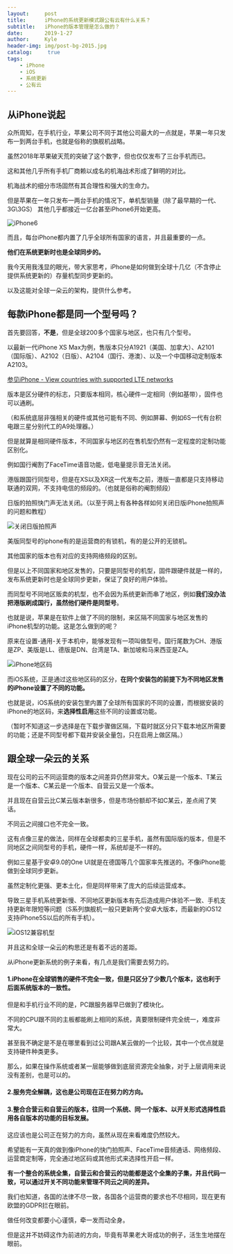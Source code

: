 ```yaml
---
layout:     post
title:      iPhone的系统更新模式跟公有云有什么关系？
subtitle:   iPhone的版本管理是怎么做的？
date:       2019-1-27
author:     Kyle
header-img: img/post-bg-2015.jpg
catalog: 	 true
tags:
    - iPhone
    - iOS
    - 系统更新
    - 公有云
---
```


## 从iPhone说起

众所周知，在手机行业，苹果公司不同于其他公司最大的一点就是，苹果一年只发布一到两台手机，也就是俗称的旗舰机战略。

虽然2018年苹果破天荒的突破了这个数字，但也仅仅发布了三台手机而已。

这和其他几乎所有手机厂商赖以成名的机海战术形成了鲜明的对比。

机海战术的细分市场固然有其合理性和强大的生命力。

但是苹果在一年只发布一两台手机的情况下，单机型销量（除了最早期的一代、3G\3GS） 其他几乎都接近一亿台甚至iPhone6开始更高。

![iPhone6](https://www.newmobilelife.com/wp-content/uploads/2014/11/iphone-6-plus-batterylife-compare-by-others_00.jpg)

而且，每台iPhone都内置了几乎全球所有国家的语言，并且最重要的一点。

**他们在系统更新时也是全球同步的。**

我今天用我浅显的眼光，带大家思考，iPhone是如何做到全球十几亿（不含停止提供系统更新的）存量机型同步更新的。

以及这能对全球一朵云的架构，提供什么参考。

## 每款iPhone都是同一个型号吗？

首先要回答，**不是**，但是全球200多个国家与地区，也只有几个型号。

以最新一代iPhone XS Max为例，售版本只分A1921（美国、加拿大）、A2101（国际版）、A2102（日版）、A2104（国行、港澳）、以及一个中国移动定制版本A2103。

<a href="https://www.apple.com/iphone/LTE/">参见iPhone - View countries with supported LTE networks</a>

版本是区分硬件的标志，只要版本相同，核心硬件一定相同（例如基带），固件也可以通刷。

（和系统底层非强相关的硬件或其他可能有不同、例如屏幕、例如6S一代有台积电跟三星分别代工的A9处理器。）

但是就算是相同硬件版本，不同国家与地区的在售机型仍然有一定程度的定制功能区别化。

例如国行阉割了FaceTime语音功能，低电量提示音无法关闭。

港版跟国行同型号，但是在XS以及XR这一代发布之前，港版一直都是只支持移动联通的双网，不支持电信的频段的。（也就是俗称的阉割频段）

日版的拍照快门声无法关闭。（以至于网上有各种各样如何关闭日版iPhone拍照声的问题和教程）

![关闭日版拍照声](https://bbsimg.joyslink.com/2017/12/23/14168255_image1513965619358082.jpg)

美版同型号的iphone有的是运营商的有锁机，有的是公开的无锁机。

其他国家的版本也有对应的支持网络频段的区别。

但是以上不同国家和地区发售的，只要是同型号的机型，固件跟硬件就是一样的，发布系统更新时也是全球同步更新，保证了良好的用户体验。

而同型号不同地区贩卖的机型，也不会因为系统更新而串了地区，例如**我们没办法把港版刷成国行，虽然他们硬件是同型号**。

也就是说，苹果是在软件上做了不同的限制，来区隔不同国家与地区发售的iPhone机型的功能。这是怎么做到的呢？

原来在设置-通用-关于本机中，能够发现有一项叫做型号。国行尾数为CH、港版是ZP、美版是LL、德版是DN、台湾是TA、新加坡和马来西亚是ZA。

![iPhone地区码](http://www.it528.com/uploads/allimg/201509/22554644B-1.jpg)

而iOS系统，正是通过这些地区码的区分，**在同个安装包的前提下为不同地区发售的iPhone设置了不同的功能。**

也就是说，iOS系统的安装包里内置了全球所有国家的不同的设置，而根据安装的iPhone的地区码，来**选择性启用**这些不同的设置或功能。

（暂时不知道这一步选择是在下载步骤做区隔，下载时就区分只下载本地区所需要的功能；还是不同型号都下载并安装全量包，只在启用上做区隔。）

## 跟全球一朵云的关系

现在公司的云不同运营商的版本之间差异仍然非常大。O某云是一个版本、T某云是一个版本、C某云是一个版本、自营云又是一个版本。

并且现在自营云比C某云版本新很多，但是市场份额却不如C某云，差点闹了笑话。

不同云之间接口也不完全一致。

这有点像三星的做法，同样在全球都卖的三星手机，虽然有国际版的版本，但是不同地区之间同型号的手机，硬件一样，系统却是不一样的。

例如三星基于安卓9.0的One UI就是在德国等几个国家率先推送的。不像iPhone能做到全球同步更新。

虽然定制化更强、更本土化，但是同样带来了庞大的后续运营成本。

导致三星手机系统更新慢、不同地区更新版本有先后造成用户体验不一致、手机支持更新年限短等问题（S系列旗舰机一般只更新两个安卓大版本，而最新的iOS12支持iPhone5S以后的所有手机）。

![iOS12兼容机型](https://raw.githubusercontent.com/SkileChang/SkileChang.github.io/master/img/iOS12_compatible_with.png)

并且这和全球一朵云的构思还是有着不远的差距。

从iPhone更新系统的例子来看，有几点是我们需要去努力的。

#### 1.iPhone在全球销售的硬件不完全一致，但是只区分了少数几个版本，这也利于后面系统版本的一致性。

但是和手机行业不同的是，PC跟服务器早已做到了模块化。

不同的CPU跟不同的主板都能刷上相同的系统，真要限制硬件完全统一，难度非常大。

甚至我不确定是不是在哪里看到过公司跟A某云做的一个比较，其中一个优点就是支持硬件种类更多。

那么，如果在操作系统或者某一层能够做到底层资源完全抽象，对于上层调用来说没有差别，也是可以的。

#### 2.服务完全解耦，这也是公司现在正在努力的方向。

#### 3.整合合营云和自营云的版本，往同一个系统、同一个版本、以开关形式选择性启用各自版本的功能的目标发展。

这应该也是公司正在努力的方向，虽然从现在来看难度仍然较大。

希望能有一天真的做到像iPhone的快门拍照声、FaceTime音频通话、网络频段、运营商定制等，完全通过地区码或其他形式来选择性开启一样。

**有一个整合的系统全集，自营云和合营云的功能都是这个全集的子集，并且代码一致，可以通过开关不同功能来管理不同云之间的差异。**

我们也知道，各国的法律不尽一致，各国各个运营商的要求也不尽相同，现在更有欧盟的GDPR拦在眼前。

做任何改变都要小心谨慎，牵一发而动全身。

但是这并不妨碍这作为前进的方向，毕竟有苹果老大哥成功的例子，活生生地摆在眼前。
